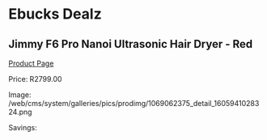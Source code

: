 
# Ebucks Dealz
## Jimmy F6 Pro Nanoi Ultrasonic Hair Dryer - Red
[Product Page](https://www.ebucks.com/web/shop/productSelected.do?prodId=1069062375&catId=1158501552)

Price: R2799.00

Image: /web/cms/system/galleries/pics/prodimg/1069062375_detail_1605941028324.png

Savings: 


	